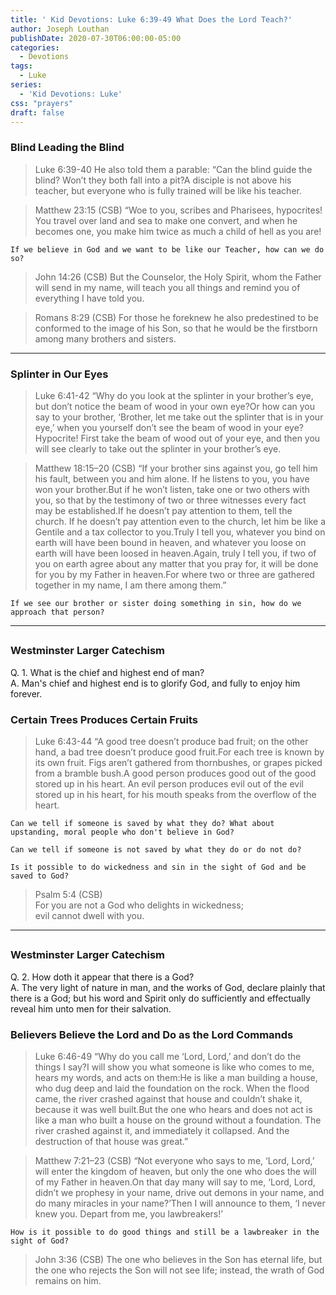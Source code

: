 ```yaml
---
title: ' Kid Devotions: Luke 6:39-49 What Does the Lord Teach?'
author: Joseph Louthan
publishDate: 2020-07-30T06:00:00-05:00
categories:
  - Devotions
tags:
  - Luke
series:
  - 'Kid Devotions: Luke'
css: "prayers"
draft: false
---
```

### Blind Leading the Blind

>Luke 6:39-40 He also told them a parable: “Can the blind guide the blind? Won’t they both fall into a pit?A disciple is not above his teacher, but everyone who is fully trained will be like his teacher.

>Matthew 23:15 (CSB) “Woe to you, scribes and Pharisees, hypocrites! You travel over land and sea to make one convert, and when he becomes one, you make him twice as much a child of hell as you are!

```text
If we believe in God and we want to be like our Teacher, how can we do so?
```

>John 14:26 (CSB) But the Counselor, the Holy Spirit, whom the Father will send in my name, will teach you all things and remind you of everything I have told you.

>Romans 8:29 (CSB) For those he foreknew he also predestined to be conformed to the image of his Son, so that he would be the firstborn among many brothers and sisters.

---

### Splinter in Our Eyes

>Luke 6:41-42 “Why do you look at the splinter in your brother’s eye, but don’t notice the beam of wood in your own eye?Or how can you say to your brother, ‘Brother, let me take out the splinter that is in your eye,’ when you yourself don’t see the beam of wood in your eye? Hypocrite! First take the beam of wood out of your eye, and then you will see clearly to take out the splinter in your brother’s eye.

>Matthew 18:15–20 (CSB) “If your brother sins against you, go tell him his fault, between you and him alone. If he listens to you, you have won your brother.But if he won’t listen, take one or two others with you, so that by the testimony of two or three witnesses every fact may be established.If he doesn’t pay attention to them, tell the church. If he doesn’t pay attention even to the church, let him be like a Gentile and a tax collector to you.Truly I tell you, whatever you bind on earth will have been bound in heaven, and whatever you loose on earth will have been loosed in heaven.Again, truly I tell you, if two of you on earth agree about any matter that you pray for, it will be done for you by my Father in heaven.For where two or three are gathered together in my name, I am there among them.”

```text
If we see our brother or sister doing something in sin, how do we approach that person?
```

---

## 

### Westminster Larger Catechism

Q. 1. What is the chief and highest end of man?  
A. Man's chief and highest end is to glorify God, and fully to enjoy him forever.

### Certain Trees Produces Certain Fruits

>Luke 6:43-44 “A good tree doesn’t produce bad fruit; on the other hand, a bad tree doesn’t produce good fruit.For each tree is known by its own fruit. Figs aren’t gathered from thornbushes, or grapes picked from a bramble bush.A good person produces good out of the good stored up in his heart. An evil person produces evil out of the evil stored up in his heart, for his mouth speaks from the overflow of the heart.

```text
Can we tell if someone is saved by what they do? What about upstanding, moral people who don't believe in God?

Can we tell if someone is not saved by what they do or do not do?

Is it possible to do wickedness and sin in the sight of God and be saved to God?
```

>Psalm 5:4 (CSB)  
>For you are not a God who delights in wickedness;  
>evil cannot dwell with you.

---

## 

### Westminster Larger Catechism

Q. 2. How doth it appear that there is a God?  
A. The very light of nature in man, and the works of God, declare plainly that there is a God; but his word and Spirit only do sufficiently and effectually reveal him unto men for their salvation.

### Believers Believe the Lord and Do as the Lord Commands

>Luke 6:46-49 “Why do you call me ‘Lord, Lord,’ and don’t do the things I say?I will show you what someone is like who comes to me, hears my words, and acts on them:He is like a man building a house, who dug deep and laid the foundation on the rock. When the flood came, the river crashed against that house and couldn’t shake it, because it was well built.But the one who hears and does not act is like a man who built a house on the ground without a foundation. The river crashed against it, and immediately it collapsed. And the destruction of that house was great.”

>Matthew 7:21–23 (CSB) “Not everyone who says to me, ‘Lord, Lord,’ will enter the kingdom of heaven, but only the one who does the will of my Father in heaven.On that day many will say to me, ‘Lord, Lord, didn’t we prophesy in your name, drive out demons in your name, and do many miracles in your name?’Then I will announce to them, ‘I never knew you. Depart from me, you lawbreakers!’

```text
How is it possible to do good things and still be a lawbreaker in the sight of God?
```

>John 3:36 (CSB) The one who believes in the Son has eternal life, but the one who rejects the Son will not see life; instead, the wrath of God remains on him.
